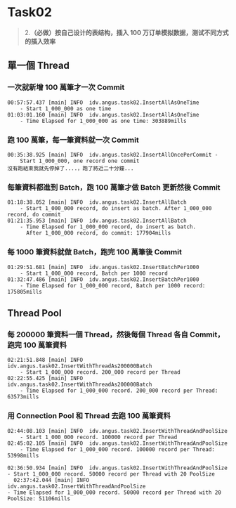# Task02
> 2.**（必做）按自己设计的表结构，插入 100 万订单模拟数据，测试不同方式的插入效率**

## 單一個 Thread
### 一次就新增 100 萬筆才一次 Commit
```
00:57:57.437 [main] INFO  idv.angus.task02.InsertAllAsOneTime
    - Start 1_000_000 as one time
01:03:01.160 [main] INFO  idv.angus.task02.InsertAllAsOneTime
    - Time Elapsed for 1_000_000 as one time: 303889mills
```

### 跑 100 萬筆，每一筆資料就一次 Commit
```
00:35:38.925 [main] INFO  idv.angus.task02.InsertAllOncePerCommit - 
    Start 1_000_000, one record one commit
沒有跑結束我就先停掉了....，跑了將近二十分鐘...
```

### 每筆資料都進到 Batch，跑 100 萬筆才做 Batch 更新然後 Commit
```
01:18:38.052 [main] INFO  idv.angus.task02.InsertAllBatch
    - Start 1_000_000 record, do insert as batch. After 1_000_000 record, do commit
01:21:35.953 [main] INFO  idv.angus.task02.InsertAllBatch
    - Time Elapsed for 1_000_000 record, do insert as batch. 
      After 1_000_000 record, do commit: 177904mills
```

### 每 1000 筆資料就做 Batch，跑完 100 萬筆後 Commit
```
01:29:51.681 [main] INFO  idv.angus.task02.InsertBatchPer1000
    - Start 1_000_000 record, Batch per 1000 record
01:32:47.486 [main] INFO  idv.angus.task02.InsertBatchPer1000
    - Time Elapsed for 1_000_000 record, Batch per 1000 record: 175805mills
```

## Thread Pool
### 每 200000 筆資料一個 Thread，然後每個 Thread 各自 Commit，跑完 100 萬筆資料
```
02:21:51.848 [main] INFO  idv.angus.task02.InsertWithThreadAs200000Batch
    - Start 1_000_000 record. 200_000 record per Thread
02:22:55.425 [main] INFO  idv.angus.task02.InsertWithThreadAs200000Batch
    - Time Elapsed for 1_000_000 record. 200_000 record per Thread: 63573mills
```

### 用 Connection Pool 和 Thread 去跑 100 萬筆資料
```
02:44:08.103 [main] INFO  idv.angus.task02.InsertWithThreadAndPoolSize
    - Start 1_000_000 record. 100000 record per Thread
02:45:02.105 [main] INFO  idv.angus.task02.InsertWithThreadAndPoolSize
    - Time Elapsed for 1_000_000 record. 100000 record per Thread: 53998mills
```

```
02:36:50.934 [main] INFO  idv.angus.task02.InsertWithThreadAndPoolSize
- Start 1_000_000 record. 50000 record per Thread with 20 PoolSize
  02:37:42.044 [main] INFO  idv.angus.task02.InsertWithThreadAndPoolSize
- Time Elapsed for 1_000_000 record. 50000 record per Thread with 20 PoolSize: 51106mills
```
